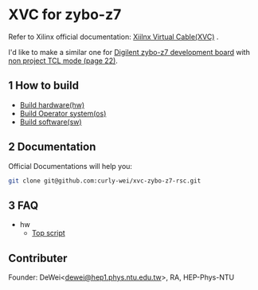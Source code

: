 # XVC for zybo-z7

Refer to Xilinx official documentation: [Xiilnx Virtual Cable(XVC)](https://www.xilinx.com/support/documentation/sw_manuals/xilinx2020_2/ug973-vivado-release-notes-install-license.pdf) .

I'd like to make a similar one for [Digilent zybo-z7 development board](https://reference.digilentinc.com/programmable-logic/zybo-z7/start) with [non project TCL mode (page 22)](https://www.xilinx.com/support/documentation/sw_manuals/xilinx2016_2/ug892-vivado-design-flows-overview.pdf).

## 1 How to build

* [Build hardware(hw)](doc/build/build_hw.md)
* [Build Operator system(os)](doc/build/build_os.md)
* [Build software(sw)](doc/build/build_sw.md)

## 2 Documentation

Official Documentations will help you:

``` bash
git clone git@github.com:curly-wei/xvc-zybo-z7-rsc.git
```

## 3 FAQ

* hw
  * [Top script](doc/faq/hw_script_faq.md)

## Contributer

Founder: DeWei\<dewei@hep1.phys.ntu.edu.tw\>, RA, HEP-Phys-NTU
